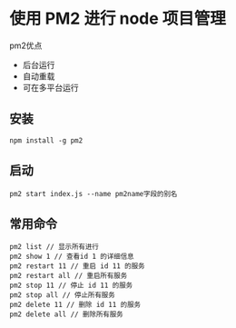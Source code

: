 # 使用 PM2 进行 node 项目管理

pm2优点

- 后台运行
- 自动重载
- 可在多平台运行

## 安装

```shell
npm install -g pm2
```

## 启动

```shell
pm2 start index.js --name pm2name字段的别名
```

## 常用命令

```shell
pm2 list // 显示所有进行
pm2 show 1 // 查看id 1 的详细信息
pm2 restart 11 // 重启 id 11 的服务
pm2 restart all // 重启所有服务
pm2 stop 11 // 停止 id 11 的服务
pm2 stop all // 停止所有服务
pm2 delete 11 // 删除 id 11 的服务
pm2 delete all // 删除所有服务
```

